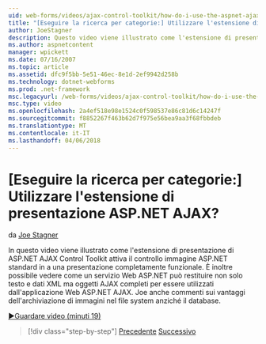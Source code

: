 ```yaml
---
uid: web-forms/videos/ajax-control-toolkit/how-do-i-use-the-aspnet-ajax-slideshow-extender
title: "[Eseguire la ricerca per categorie:] Utilizzare l'estensione di presentazione ASP.NET AJAX? | Microsoft Docs"
author: JoeStagner
description: Questo video viene illustrato come l'estensione di presentazione di ASP.NET AJAX Control Toolkit passa il controllo immagine ASP.NET standard in un sl completamente funzionante...
ms.author: aspnetcontent
manager: wpickett
ms.date: 07/16/2007
ms.topic: article
ms.assetid: dfc9f5bb-5e51-46ec-8e1d-2ef9942d258b
ms.technology: dotnet-webforms
ms.prod: .net-framework
msc.legacyurl: /web-forms/videos/ajax-control-toolkit/how-do-i-use-the-aspnet-ajax-slideshow-extender
msc.type: video
ms.openlocfilehash: 2a4ef518e98e1524c0f598537e86c81d6c14247f
ms.sourcegitcommit: f8852267f463b62d7f975e56bea9aa3f68fbbdeb
ms.translationtype: MT
ms.contentlocale: it-IT
ms.lasthandoff: 04/06/2018
---
```

<a name="how-do-i-use-the-aspnet-ajax-slideshow-extender"></a>[Eseguire la ricerca per categorie:] Utilizzare l'estensione di presentazione ASP.NET AJAX?
====================
da [Joe Stagner](https://github.com/JoeStagner)

In questo video viene illustrato come l'estensione di presentazione di ASP.NET AJAX Control Toolkit attiva il controllo immagine ASP.NET standard in a una presentazione completamente funzionale. È inoltre possibile vedere come un servizio Web ASP.NET può restituire non solo testo e dati XML ma oggetti AJAX completi per essere utilizzati dall'applicazione Web ASP.NET AJAX. Joe anche commenti sui vantaggi dell'archiviazione di immagini nel file system anziché il database.

[&#9654;Guardare video (minuti 19)](https://channel9.msdn.com/Blogs/ASP-NET-Site-Videos/how-do-i-use-the-aspnet-ajax-slideshow-extender)

> [!div class="step-by-step"]
> [Precedente](how-do-i-use-the-aspnet-ajax-tabs-control.md)
> [Successivo](how-do-i-use-the-aspnet-ajax-updatepanelanimation-extender.md)
